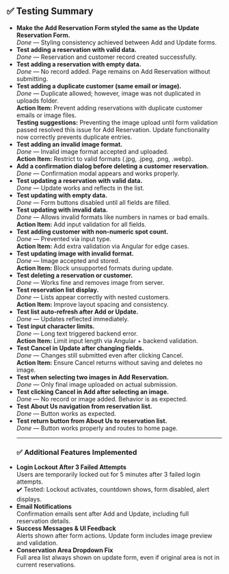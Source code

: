 <h2>✅ Testing Summary</h2>

<ul>
  <li><strong>Make the Add Reservation Form styled the same as the Update Reservation Form.</strong><br>
    <em>Done</em> — Styling consistency achieved between Add and Update forms.
  </li>

  <li><strong>Test adding a reservation with valid data.</strong><br>
    <em>Done</em> — Reservation and customer record created successfully.
  </li>

  <li><strong>Test adding a reservation with empty data.</strong><br>
    <em>Done</em> — No record added. Page remains on Add Reservation without submitting.
  </li>

  <li><strong>Test adding a duplicate customer (same email or image).</strong><br>
    <em>Done</em> — Duplicate allowed; however, image was not duplicated in uploads folder.<br>
    <strong>Action Item:</strong> Prevent adding reservations with duplicate customer emails or image files.<br>
    <strong>Testing suggestions:</strong> Preventing the image upload until form validation passed resolved this issue for Add Reservation. Update functionality now correctly prevents duplicate entries.
  </li>

  <li><strong>Test adding an invalid image format.</strong><br>
    <em>Done</em> — Invalid image format accepted and uploaded.<br>
    <strong>Action Item:</strong> Restrict to valid formats (.jpg, .jpeg, .png, .webp).
  </li>

  <li><strong>Add a confirmation dialog before deleting a customer reservation.</strong><br>
    <em>Done</em> — Confirmation modal appears and works properly.
  </li>

  <li><strong>Test updating a reservation with valid data.</strong><br>
    <em>Done</em> — Update works and reflects in the list.
  </li>

  <li><strong>Test updating with empty data.</strong><br>
    <em>Done</em> — Form buttons disabled until all fields are filled.
  </li>

  <li><strong>Test updating with invalid data.</strong><br>
    <em>Done</em> — Allows invalid formats like numbers in names or bad emails.<br>
    <strong>Action Item:</strong> Add input validation for all fields.
  </li>

  <li><strong>Test adding customer with non-numeric spot count.</strong><br>
    <em>Done</em> — Prevented via input type.<br>
    <strong>Action Item:</strong> Add extra validation via Angular for edge cases.
  </li>

  <li><strong>Test updating image with invalid format.</strong><br>
    <em>Done</em> — Image accepted and stored.<br>
    <strong>Action Item:</strong> Block unsupported formats during update.
  </li>

  <li><strong>Test deleting a reservation or customer.</strong><br>
    <em>Done</em> — Works fine and removes image from server.
  </li>

  <li><strong>Test reservation list display.</strong><br>
    <em>Done</em> — Lists appear correctly with nested customers.<br>
    <strong>Action Item:</strong> Improve layout spacing and consistency.
  </li>

  <li><strong>Test list auto-refresh after Add or Update.</strong><br>
    <em>Done</em> — Updates reflected immediately.
  </li>

  <li><strong>Test input character limits.</strong><br>
    <em>Done</em> — Long text triggered backend error.<br>
    <strong>Action Item:</strong> Limit input length via Angular + backend validation.
  </li>

  <li><strong>Test Cancel in Update after changing fields.</strong><br>
    <em>Done</em> — Changes still submitted even after clicking Cancel.<br>
    <strong>Action Item:</strong> Ensure Cancel returns without saving and deletes no image.
  </li>

  <li><strong>Test when selecting two images in Add Reservation.</strong><br>
    <em>Done</em> — Only final image uploaded on actual submission.
  </li>

  <li><strong>Test clicking Cancel in Add after selecting an image.</strong><br>
    <em>Done</em> — No record or image added. Behavior is as expected.
  </li>

  <li><strong>Test About Us navigation from reservation list.</strong><br>
    <em>Done</em> — Button works as expected.
  </li>

  <li><strong>Test return button from About Us to reservation list.</strong><br>
    <em>Done</em> — Button works properly and routes to home page.
  </li>

  <hr>

  <h3>✅ Additional Features Implemented</h3>
  <li><strong>Login Lockout After 3 Failed Attempts</strong><br>
    Users are temporarily locked out for 5 minutes after 3 failed login attempts.<br>
    ✔️ Tested: Lockout activates, countdown shows, form disabled, alert displays.
  </li>

  <li><strong>Email Notifications</strong><br>
    Confirmation emails sent after Add and Update, including full reservation details.
  </li>

  <li><strong>Success Messages & UI Feedback</strong><br>
    Alerts shown after form actions. Update form includes image preview and validation.
  </li>

  <li><strong>Conservation Area Dropdown Fix</strong><br>
    Full area list always shown on update form, even if original area is not in current reservations.
  </li>
</ul>
